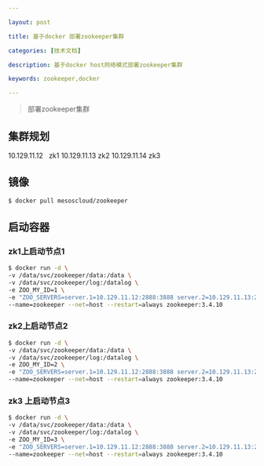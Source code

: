 ```yaml
---

layout: post

title: 基于docker 部署zookeeper集群

categories: [技术文档]

description: 基于docker host网络模式部署zookeeper集群

keywords: zookeeper,docker

---
```



> 部署zookeeper集群

## 集群规划

10.129.11.12   zk1
10.129.11.13   zk2
10.129.11.14   zk3

## 镜像

```bash
$ docker pull mesoscloud/zookeeper
```
## 启动容器
### zk1上启动节点1
```bash
$ docker run -d \
-v /data/svc/zookeeper/data:/data \
-v /data/svc/zookeeper/log:/datalog \
-e ZOO_MY_ID=1 \
-e "ZOO_SERVERS=server.1=10.129.11.12:2888:3888 server.2=10.129.11.13:2888:3888 server.3=10.129.11.14:2888:3888" \
--name=zookeeper --net=host --restart=always zookeeper:3.4.10
```
### zk2上启动节点2
```bash
$ docker run -d \
-v /data/svc/zookeeper/data:/data \
-v /data/svc/zookeeper/log:/datalog \
-e ZOO_MY_ID=2 \
-e "ZOO_SERVERS=server.1=10.129.11.12:2888:3888 server.2=10.129.11.13:2888:3888 server.3=10.129.11.14:2888:3888" \
--name=zookeeper --net=host --restart=always zookeeper:3.4.10
```
### zk3 上启动节点3
```bash
$ docker run -d \
-v /data/svc/zookeeper/data:/data \
-v /data/svc/zookeeper/log:/datalog \
-e ZOO_MY_ID=3 \
-e "ZOO_SERVERS=server.1=10.129.11.12:2888:3888 server.2=10.129.11.13:2888:3888 server.3=10.129.11.14:2888:3888" \
--name=zookeeper --net=host --restart=always zookeeper:3.4.10
```
